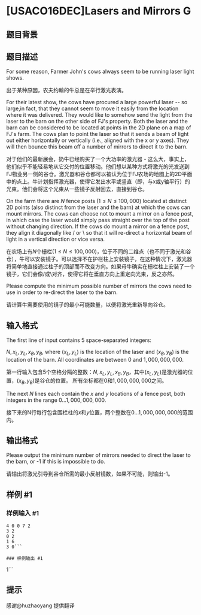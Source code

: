 # [USACO16DEC]Lasers and Mirrors G

## 题目背景



## 题目描述

For some reason, Farmer John's cows always seem to be running laser light shows.

出于某种原因，农夫约翰的牛总是在举行激光表演。

For their latest show, the cows have procured a large powerful laser -- so large,in fact, that they cannot seem to move it easily from the location where it was delivered. They would like to somehow send the light from the laser to the barn on the other side of FJ's property.  Both the laser and the barn can be considered to be located at points in the 2D plane on a map of FJ's farm.  The cows plan to point the laser so that it sends a beam of light out either horizontally or vertically (i.e.,  aligned with the x or y axes).  They will then bounce this beam off a number of mirrors to direct it to the barn.

对于他们的最新展会，奶牛已经购买了一个大功率的激光器 - 这么大，事实上，他们似乎不能轻易地从它交付的位置移动。他们想以某种方式将激光的光发送到FJ物业另一侧的谷仓。激光器和谷仓都可以被认为位于FJ农场的地图上的2D平面中的点上。牛计划指挥激光器，使得它发出水平或竖直（即，与x或y轴平行）的光束。他们会将这个光束从一些镜子反射回去，直接到谷仓。

On the farm there are $N$ fence posts ($1 \leq N \leq 100,000$) located at distinct 2D points (also distinct from the laser and the barn) at which the cows can mount mirrors.  The cows can choose not to mount a mirror on a fence post, in which case the laser would simply pass straight over the top of the post without changing direction.  If the cows do mount a mirror on a fence post, they align it diagonally like / or \ so that it will re-direct a horizontal beam of light in a vertical direction or vice versa.

在农场上有$N$个栅栏($1 \leq N \leq 100,000$)，位于不同的二维点（也不同于激光和谷仓），牛可以安装镜子。可以选择不在护栏柱上安装镜子，在这种情况下，激光器将简单地直接通过柱子的顶部而不改变方向。如果母牛确实在栅栏柱上安装了一个镜子，它们会像/或\对齐，使得它将在垂直方向上重定向光束，反之亦然。

Please compute the minimum possible number of mirrors the cows need to use in order to re-direct the laser to the barn.

请计算牛需要使用的镜子的最小可能数量，以便将激光重新导向谷仓。


## 输入格式

The first line of input contains 5 space-separated integers:

$N, x_L, y_L, x_B, y_B$, where $(x_L, y_L)$ is the location of the laser and $(x_B, y_B)$ is the location of the barn.  All coordinates are between $0$ and $1,000,000,000$.

第一行输入包含5个空格分隔的整数：$N, x_L, y_L, x_B, y_B$，其中$(x_L, y_L)$是激光器的位置，$(x_B, y_B)$是谷仓的位置。 所有坐标都在$0$和$1,000,000,000$之间。

The next $N$ lines each contain the $x$ and $y$ locations of a fence post, both integers in the range $0 \ldots 1,000,000,000$.

接下来的N行每行包含围栏柱的$x$和$y$位置，两个整数在$0 \ldots 1,000,000,000$的范围内。


## 输出格式

Please output the minimum number of mirrors needed to direct the laser to the barn, or -1 if this is impossible to do.

请输出将激光引导到谷仓所需的最小反射镜数，如果不可能，则输出-1。


## 样例 #1

### 样例输入 #1
```
4 0 0 7 2
3 2
0 2
1 6
3 0```

### 样例输出 #1

```
1```

## 提示

感谢@huzhaoyang 提供翻译

